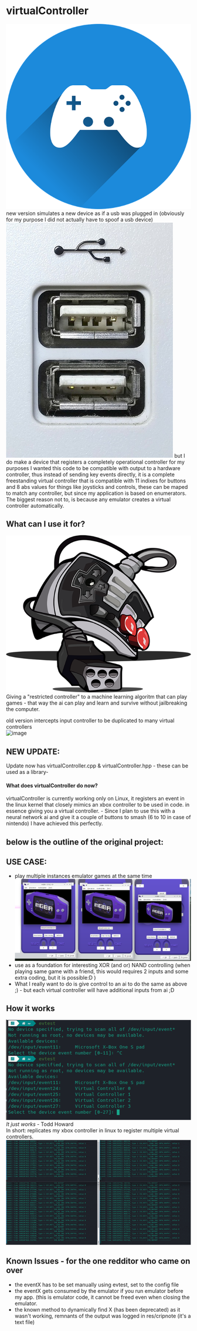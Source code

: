 # virtualController
<img src="/res/controller-1784573_640.png">
new version
simulates a new device as if a usb was plugged in (obviously for my purpose I did not actually have to spoof a usb device)
<img src="/res/usb-7036075_640.jpg">
but I do make a device that registers a completely operational controller for my purposes I wanted this code to be compatible with output to a hardware controller, thus instead of sending key events directly, it is a complete freestanding virtual controller that is compatible with 11 indixes for buttons and 8 abs values for things like joysticks and controls, these can be maped to match any controller, but since my application is based on enumerators. The biggest reason not to, is because any emulator creates a virtual controller automatically. 


<h2>What can I use it for?</h2>
<img src="/res/nintendo-4659315_640.png">
Giving a "restricted controller" to a machine learning algoritm that can play games - that way the ai can play and learn and survive without jailbreaking the computer. 


old version intercepts input controller to be duplicated to many virtual controllers<br>
![image](https://github.com/LeannAlexandra/virtualController/assets/81232303/2b51e0b0-1b39-44a9-a63f-9f400132085d)

<h2>NEW UPDATE:</h2>
Update now has virtualController.cpp & virtualController.hpp - these can be used as a library- 
<h4>What does virtualController do now?</h4>
virtualController is currently working only on Linux, it registers an event in the linux kernel that closely mimics an xbox controller to be used in code.
in essence giving you a virtual controller. - Since I plan to use this with a neural network ai and give it a couple of buttons to smash (6 to 10 in case of nintendo) I have achieved this perfectly.



<h2>below is the outline of the original project:</h2>

<h2>USE CASE:</h2>

<ul>
<li>play multiple instances emulator games at the same time </li>
  <img class="project-preview" src="https://github.com/LeannAlexandra/virtualController/blob/main/assets/mGBAexample.png?raw=true" alt="">
  <li>use as a foundation for interesting XOR (and or) NAND controlling (when playing same game with a friend, this would requires 2 inputs and some extra coding, but it is possible:D ) </li>
<li>What I really want to do is give control to an ai to do the same as above ;) - but each virtual controller will have additional inputs from ai ;D </li>
</ul>

<h2>How it works</h2>
 <img class="project-preview" src="https://github.com/LeannAlexandra/virtualController/blob/main/assets/virtualcontroler_evtest.png?raw=true" alt="">
  <em>It just works</em> - Todd Howard<br>
In short: replicates my xbox controller in linux to register multiple virtual controllers.
 <img class="project-preview" src="https://github.com/LeannAlexandra/virtualController/blob/main/assets/evtestSync.gif?raw=true" alt="">

<h2>Known Issues - for the one redditor who came on over</h2>

<ul><li>the eventX has to be set manually using evtest, set to the config file</li>
<li>the eventX gets consumed by the emulator if you run emulator before my app. (this is emulator code, it cannot be freed even when closing the emulator.</li>
<li>the known method to dynamically find X (has been deprecated) as it wasn't working, remnants of the output was logged in res/cripnote (it's a text file) </li></ul> 


